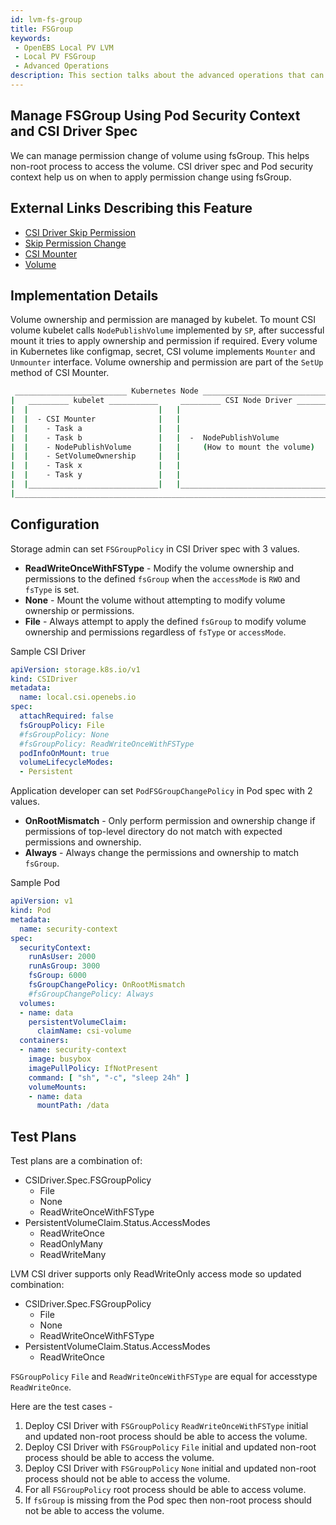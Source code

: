 ```yaml
---
id: lvm-fs-group
title: FSGroup
keywords:
 - OpenEBS Local PV LVM
 - Local PV FSGroup
 - Advanced Operations
description: This section talks about the advanced operations that can be performed in the OpenEBS Local Persistent Volumes (PV) backed by the LVM Storage. 
---
```


## Manage FSGroup Using Pod Security Context and CSI Driver Spec
	
We can manage permission change of volume using fsGroup. This helps non-root process to access the volume. CSI driver spec and Pod security context help us on when to apply permission change using fsGroup.

## External Links Describing this Feature

- [CSI Driver Skip Permission](https://github.com/kubernetes/enhancements/blob/master/keps/sig-storage/1682-csi-driver-skip-permission)
- [Skip Permission Change](https://github.com/kubernetes/enhancements/tree/master/keps/sig-storage/695-skip-permission-change)
- [CSI Mounter](https://github.com/kubernetes/kubernetes/blob/master/pkg/volume/csi/csi_mounter.go)
- [Volume](https://github.com/kubernetes/kubernetes/blob/master/pkg/volume/volume.go)

## Implementation Details

Volume ownership and permission are managed by kubelet. To mount CSI volume kubelet calls `NodePublishVolume` implemented by `SP`, after successful mount it tries to apply ownership and permission if required. Every volume in Kubernetes like configmap, secret, CSI volume implements `Mounter` and `Unmounter` interface. Volume ownership and permission are part of the `SetUp` method of CSI Mounter.

```bash
 _________________________ Kubernetes Node _________________________________
|   _________ kubelet ___________     _________ CSI Node Driver _________   |
|  |                             |   |                                   |  |
|  |  - CSI Mounter              |   |                                   |  |
|  |    - Task a                 |   |                                   |  |
|  |    - Task b                 |   |  -  NodePublishVolume             |  |
|  |    - NodePublishVolume      |   |     (How to mount the volume)     |  |
|  |    - SetVolumeOwnership     |   |                                   |  |
|  |    - Task x                 |   |                                   |  |
|  |    - Task y                 |   |                                   |  |
|  |_____________________________|   |___________________________________|  |
|___________________________________________________________________________|
```

## Configuration

Storage admin can set `FSGroupPolicy` in CSI Driver spec with 3 values.
- **ReadWriteOnceWithFSType** - Modify the volume ownership and permissions to the defined `fsGroup` when the `accessMode` is `RWO` and `fsType` is set.
- **None** - Mount the volume without attempting to modify volume ownership or permissions.
- **File** - Always attempt to apply the defined `fsGroup` to modify volume ownership and permissions regardless of `fsType` or `accessMode`.

Sample CSI Driver
```yaml
apiVersion: storage.k8s.io/v1
kind: CSIDriver
metadata:
  name: local.csi.openebs.io
spec:
  attachRequired: false
  fsGroupPolicy: File
  #fsGroupPolicy: None
  #fsGroupPolicy: ReadWriteOnceWithFSType
  podInfoOnMount: true
  volumeLifecycleModes:
  - Persistent
```
Application developer can set `PodFSGroupChangePolicy` in Pod spec with 2 values.
- **OnRootMismatch** - Only perform permission and ownership change if permissions of top-level directory do not match with expected permissions and ownership.
- **Always** - Always change the permissions and ownership to match `fsGroup`.

Sample Pod
```yaml
apiVersion: v1
kind: Pod
metadata:
  name: security-context
spec:
  securityContext:
    runAsUser: 2000
    runAsGroup: 3000
    fsGroup: 6000
    fsGroupChangePolicy: OnRootMismatch
    #fsGroupChangePolicy: Always
  volumes:
  - name: data
    persistentVolumeClaim:
      claimName: csi-volume
  containers:
  - name: security-context
    image: busybox
    imagePullPolicy: IfNotPresent
    command: [ "sh", "-c", "sleep 24h" ]
    volumeMounts:
    - name: data
      mountPath: /data
```

## Test Plans

Test plans are a combination of:
- CSIDriver.Spec.FSGroupPolicy 
  - File
  - None
  - ReadWriteOnceWithFSType
- PersistentVolumeClaim.Status.AccessModes 
  - ReadWriteOnce
  - ReadOnlyMany
  - ReadWriteMany

LVM CSI driver supports only ReadWriteOnly access mode so updated combination:
- CSIDriver.Spec.FSGroupPolicy 
  - File
  - None
  - ReadWriteOnceWithFSType
- PersistentVolumeClaim.Status.AccessModes 
  - ReadWriteOnce

`FSGroupPolicy` `File` and `ReadWriteOnceWithFSType` are equal for accesstype `ReadWriteOnce`.

Here are the test cases -
1. Deploy CSI Driver with `FSGroupPolicy` `ReadWriteOnceWithFSType` initial and updated non-root process should be able to access the volume.
2. Deploy CSI Driver with `FSGroupPolicy` `File` initial and updated non-root process should be able to access the volume.
3. Deploy CSI Driver with `FSGroupPolicy` `None` initial and updated non-root process should not be able to access the volume.
4. For all `FSGroupPolicy` root process should be able to access volume.
5. If `fsGroup` is missing from the Pod spec then non-root process should not be able to access the volume.